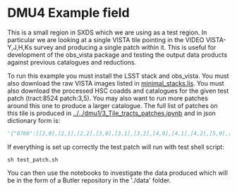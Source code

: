 # DMU4 Example field

This is a small region in SXDS which we are using as a test region. In particular we are looking at a single VISTA tile pointing in the VIDEO VISTA-Y,J,H,Ks survey and producing a single patch within it. This is useful for development of the obs_vista package and testing the output data products against previous catalogues and reductions.

To run this example you must install the LSST stack and obs\_vista. You must also download the raw VISTA images listed in [minimal_stacks.lis](minimal_stacks.lis). You must also download the processed HSC coadds and catalogues for the given test patch (tract:8524 patch:3,5). You may also want to run more patches around this one to produce a larger catalogue. The full list of patches on this tile is produced in [../../dmu1/3_Tile_tracts_patches.ipynb](../../dmu1/3_Tile_tracts_patches.ipynb) and in json dictionary form is:

```python
'{"8766":[[2,0],[2,1],[2,2],[3,0],[3,1],[3,2],[4,0],[4,1],[4,2],[5,0],[5,1],[5,2],[6,0],[6,1],[6,2],[7,0],[7,1],[7,2],[8,0],[8,1],[8,2]],"8524":[[2,2],[2,3],[2,4],[2,5],[2,6],[2,7],[2,8],[3,2],[3,3],[3,4],[3,5],[3,6],[3,7],[3,8],[4,2],[4,3],[4,4],[4,5],[4,6],[4,7],[4,8],[5,2],[5,3],[5,4],[5,5],[5,6],[5,7],[5,8],[6,2],[6,3],[6,4],[6,5],[6,6],[6,7],[6,8],[7,2],[7,3],[7,4],[7,5],[7,6],[7,7],[7,8],[8,2],[8,3],[8,4],[8,5],[8,6],[8,7],[8,8]],"8765":[[0,0],[0,1],[0,2]],"8523":[[0,2],[0,3],[0,4],[0,5],[0,6],[0,7],[0,8]]}'
```

If everything is set up correctly the test patch will run with test shell script:

```Shell
sh test_patch.sh
```

You can then use the notebooks to investigate the data produced which will be in the form of a Butler repository in the './data' folder.